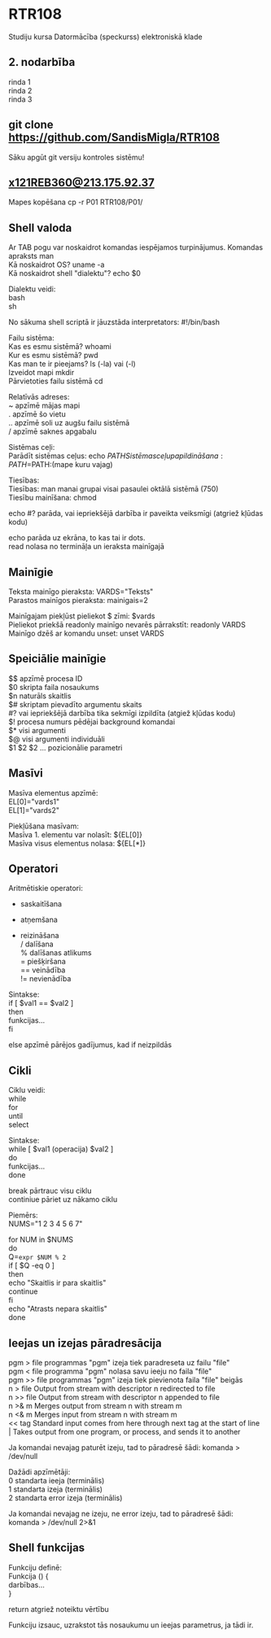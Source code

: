 # RTR108
Studiju kursa Datormācība (speckurss) elektroniskā klade
## 2. nodarbība
rinda 1  
rinda 2  
rinda 3  
  
## git clone https://github.com/SandisMigla/RTR108
  
Sāku apgūt git versiju kontroles sistēmu!
## x121REB360@213.175.92.37
Mapes kopēšana   cp -r P01 RTR108/P01/
## Shell valoda
Ar TAB pogu var noskaidrot komandas iespējamos turpinājumus.
Komandas apraksts   man  
Kā noskaidrot OS?  uname -a  
Kā noskaidrot shell "dialektu"?  echo $0  
  
Dialektu veidi:  
bash  
sh  
  
No sākuma shell scriptā ir jāuzstāda interpretators: #!/bin/bash  
  
Failu sistēma:  
Kas es esmu sistēmā?  whoami  
Kur es esmu sistēmā?  pwd  
Kas man te ir pieejams?  ls (-la) vai (-l)  
Izveidot mapi   mkdir  
Pārvietoties failu sistēmā   cd  
  
Relatīvās adreses:  
~ apzīmē mājas mapi  
. apzīmē šo vietu  
.. apzīmē soli uz augšu failu sistēmā  
/ apzīmē saknes apgabalu  
  
Sistēmas ceļi:  
Parādīt sistēmas ceļus:  echo $PATH  
Sistēmas ceļu papildināšana: PATH=$PATH:(mape kuru vajag)  
  
Tiesības:  
Tiesības: man   manai grupai  visai pasaulei     oktālā sistēmā  (750)  
Tiesību mainīšana: chmod  
  
echo #? parāda, vai iepriekšējā darbība ir paveikta veiksmīgi (atgriež kļūdas kodu)  
  
echo parāda uz ekrāna, to kas tai ir dots.  
read nolasa no termināļa un ieraksta mainīgajā
  
## Mainīgie  
Teksta mainīgo pieraksta: VARDS="Teksts"  
Parastos mainīgos pieraksta: mainigais=2  
  
Mainīgajam piekļūst pieliekot $ zīmi: $vards  
Pieliekot priekšā readonly mainīgo nevarēs pārrakstīt: readonly VARDS  
Mainīgo dzēš ar komandu unset: unset VARDS  
  
## Speiciālie mainīgie  
$$ apzīmē procesa ID  
$0 skripta faila nosaukums  
$n naturāls skaitlis  
$# skriptam pievadīto argumentu skaits  
#? vai iepriekšējā darbība tika sekmīgi izpildīta (atgiež kļūdas kodu)  
$! procesa numurs pēdējai background komandai  
$* visi argumenti  
$@ visi argumenti individuāli  
$1 $2 $2 ... pozicionālie parametri  
  
## Masīvi  
Masīva elementus apzīmē:  
EL[0]="vards1"  
EL[1]="vards2"  
  
Piekļūšana masīvam:  
Masīva 1. elementu var nolasīt: ${EL[0]}  
Masīva visus elementus nolasa: ${EL[*]}  
  
## Operatori  
  
Aritmētiskie operatori:  
+ saskaitīšana  
- atņemšana  
* reizināšana  
/ dalīšana  
% dalīšanas atlikums  
= piešķiršana  
== veinādība  
!= nevienādība  
  
Sintakse:  
if [ $val1 == $val2 ]  
then  
funkcijas...  
fi  
  
else   apzīmē pārējos gadījumus, kad if neizpildās  
  
## Cikli  
Ciklu veidi:  
while  
for  
until  
select  
  
Sintakse:  
while [ $val1 (operacija) $val2 ]  
do  
funkcijas...  
done  
  
break   pārtrauc visu ciklu  
continiue   pāriet uz nākamo ciklu  
  
Piemērs:  
NUMS="1 2 3 4 5 6 7"  
  
for NUM in $NUMS  
do  
   Q=`expr $NUM % 2`  
   if [ $Q -eq 0 ]  
   then  
      echo "Skaitlis ir para skaitlis"  
      continue  
   fi  
   echo "Atrasts nepara skaitlis"  
done  
  
## Ieejas un izejas pāradresācija  
  
pgm > file     programmas "pgm" izeja tiek paradreseta uz failu "file"  
pgm < file     programma "pgm" nolasa savu ieeju no faila "file"  
pgm >> file    programmas "pgm" izeja tiek pievienota faila "file" beigās  
n > file       Output from stream with descriptor n redirected to file  
n >> file      Output from stream with descriptor n appended to file  
n >& m         Merges output from stream n with stream m  
n <& m         Merges input from stream n with stream m  
<< tag         Standard input comes from here through next tag at the start of line  
|              Takes output from one program, or process, and sends it to another  
  
Ja komandai nevajag paturēt izeju, tad to pāradresē šādi: komanda > /dev/null  
  
Dažādi apzīmētāji:  
0   standarta ieeja (terminālis)  
1   standarta izeja (terminālis)  
2   standarta error izeja (terminālis)  
  
Ja komandai nevajag ne izeju, ne error izeju, tad to pāradresē šādi: komanda > /dev/null 2>&1  
  
## Shell funkcijas  
  
Funkciju definē:  
Funkcija () {  
darbības...  
}  
  
return    atgriež noteiktu vērtību  
  
Funkciju izsauc, uzrakstot tās nosaukumu un ieejas parametrus, ja tādi ir.  

